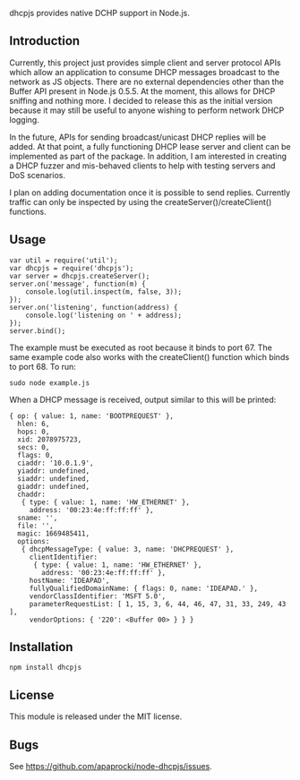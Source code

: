 dhcpjs provides native DCHP support in Node.js.

## Introduction

Currently, this project just provides simple client and server protocol APIs
which allow an application to consume DHCP messages broadcast to the network
as JS objects.  There are no external dependencies other than the Buffer API present in Node.js 0.5.5.  At the moment, this allows for DHCP sniffing and
nothing more.  I decided to release this as the initial version because it
may still be useful to anyone wishing to perform network DHCP logging.

In the future, APIs for sending broadcast/unicast DHCP replies will be added.
At that point, a fully functioning DHCP lease server and client can be
implemented as part of the package.  In addition, I am interested in creating
a DHCP fuzzer and mis-behaved clients to help with testing servers and DoS
scenarios.

I plan on adding documentation once it is possible to send replies. Currently
traffic can only be inspected by using the createServer()/createClient()
functions.

## Usage

    var util = require('util');
    var dhcpjs = require('dhcpjs');
    var server = dhcpjs.createServer();
    server.on('message', function(m) {
        console.log(util.inspect(m, false, 3));
    });
    server.on('listening', function(address) {
        console.log('listening on ' + address);
    });
    server.bind();

The example must be executed as root because it binds to port 67.  The same
example code also works with the createClient() function which binds to port
68. To run:

    sudo node example.js

When a DHCP message is received, output similar to this will be printed:

    { op: { value: 1, name: 'BOOTPREQUEST' },
      hlen: 6,
      hops: 0,
      xid: 2078975723,
      secs: 0,
      flags: 0,
      ciaddr: '10.0.1.9',
      yiaddr: undefined,
      siaddr: undefined,
      giaddr: undefined,
      chaddr: 
       { type: { value: 1, name: 'HW_ETHERNET' },
         address: '00:23:4e:ff:ff:ff' },
      sname: '',
      file: '',
      magic: 1669485411,
      options: 
       { dhcpMessageType: { value: 3, name: 'DHCPREQUEST' },
         clientIdentifier: 
          { type: { value: 1, name: 'HW_ETHERNET' },
            address: '00:23:4e:ff:ff:ff' },
         hostName: 'IDEAPAD',
         fullyQualifiedDomainName: { flags: 0, name: 'IDEAPAD.' },
         vendorClassIdentifier: 'MSFT 5.0',
         parameterRequestList: [ 1, 15, 3, 6, 44, 46, 47, 31, 33, 249, 43 ],
         vendorOptions: { '220': <Buffer 00> } } }

## Installation

    npm install dhcpjs

## License

This module is released under the MIT license.

## Bugs

See <https://github.com/apaprocki/node-dhcpjs/issues>.
